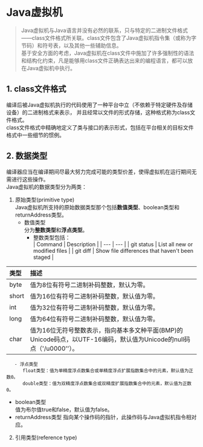 # Java虚拟机 

> Java虚拟机与Java语言并没有必然的联系，只与特定的二进制文件格式——class文件格式所关联。class文件包含了Java虚拟机指令集（或称为字节码）和符号表，以及其他一些辅助信息。  
基于安全方面的考虑，Java虚拟机在class文件中施加了许多强制性的语法和结构化约束，凡是能够用class文件正确表达出来的编程语言，都可以放在Java虚拟机中执行。  

## 1. class文件格式
编译后被Java虚拟机执行的代码使用了一种平台中立（不依赖于特定硬件及存储设备）的二进制格式来表示，
并且经常以文件的形式存储，这种格式称为class文件格式。  
class文件格式中精确地定义了类与接口的表示形式，包括在平台相关的目标文件格式中一些细节的惯例。

## 2. 数据类型
编译器应当在编译期间尽最大努力完成可能的类型价差，使得虚拟机在运行期间无需进行这些操作。  
Java虚拟机的数据类型分为两类：  
1. 原始类型(primitive type)  
Java虚拟机所支持的原始数据类型那个包括**数值类型**、boolean类型和returnAddress类型。
   + 数值类型  
     分为**整数类型**和**浮点类型**。  
       - 整数类型包括：  
| Command | Description |
| --- | --- |
| git status | List all new or modified files |
| git diff | Show file differences that haven't been staged |
 
 | 类型 | 描述 |
 | :---         |:---      | 
 | byte   | 值为8位有符号二进制补码整数，默认为零。    | 
 | short  | 值为16位有符号二进制补码整数，默认值为零。  |
 | int    | 值为32位有符号二进制补码整数，默认值为零。  |
 | long   | 值为64位有符号二进制补码整数，默认值为零。  |
 | char   | 值为16位无符号整数表示，指向基本多文种平面(BMP)的Unicode码点，以UTF-16编码，默认值为Unicode的null码点（'/u0000''）。 | 
       - 浮点类型  
          float类型：值为单精度浮点数集合或单精度浮点扩展指数集合中的元素，默认值为正数0。  
          double类型：值为双精度浮点数集合或双精度扩展指数集合中的元素，默认值为正数0。
   + boolean类型  
     值为布尔值true和false，默认值为false。
   + returnAddress类型
     指向某个操作码的指针，此操作码与Java虚拟机指令相对应。
2. 引用类型(reference type)  

